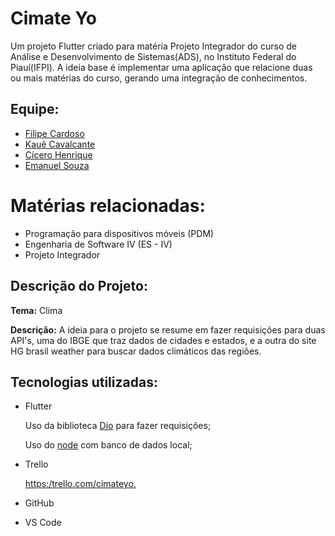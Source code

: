 # Cimate Yo

Um projeto Flutter criado para matéria Projeto Integrador do curso de Análise e Desenvolvimento de Sistemas(ADS), no Instituto Federal do Piauí(IFPI).
A ideia base é implementar uma aplicação que relacione duas ou mais matérias do curso, gerando uma integração de conhecimentos.

## Equipe:

 - [Filipe Cardoso](https://github.com/Filipecard) 
 - [Kauê Cavalcante](https://github.com/kauecdev)
 - [Cícero Henrique](https://github.com/cicerohss)
 - [Emanuel Souza](https://github.com/Emanuelvss13)


# Matérias relacionadas: 

- Programação para dispositivos móveis (PDM)
- Engenharia de Software IV (ES - IV)
- Projeto Integrador

## Descrição do Projeto:

**Tema:** Clima

**Descrição:** A ideia para o projeto se resume em fazer requisições para duas API's, uma do IBGE que traz dados de cidades e estados, e a outra do site HG brasil weather para buscar dados climáticos das regiões.

## Tecnologias utilizadas:

 - Flutter

    Uso da biblioteca [Dio](https://pub.dev/packages/dio) para fazer requisições;

    Uso do [node](https://nodejs.org/en/) com banco de dados local;
 
 - Trello

    [https:/trello.com/cimateyo.](https://trello.com/b/97IQNLSL/cimateyo)
    
 - GitHub
 - VS Code

